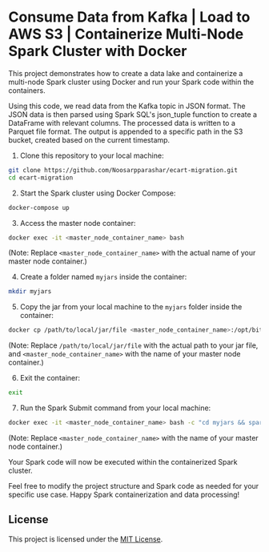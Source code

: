 # Consume Data from Kafka | Load to AWS S3 | Containerize Multi-Node Spark Cluster with Docker

This project demonstrates how to create a data lake and containerize a multi-node Spark cluster using Docker and run your Spark code within the containers.
<p>Using this code, we read data from the Kafka topic in JSON format. The JSON data is then parsed using Spark SQL's json_tuple function to create a DataFrame with relevant columns. The processed data is written to a Parquet file format. The output is appended to a specific path in the S3 bucket, created based on the current timestamp.


1. Clone this repository to your local machine:

```bash
git clone https://github.com/Noosarpparashar/ecart-migration.git
cd ecart-migration
```

2. Start the Spark cluster using Docker Compose:

```bash
docker-compose up
```

3. Access the master node container:

```bash
docker exec -it <master_node_container_name> bash
```
(Note: Replace `<master_node_container_name>` with the actual name of your master node container.)

4. Create a folder named `myjars` inside the container:

```bash
mkdir myjars
```

5. Copy the jar from your local machine to the `myjars` folder inside the container:

```bash
docker cp /path/to/local/jar/file <master_node_container_name>:/opt/bitnami/spark/myjars
```
(Note: Replace `/path/to/local/jar/file` with the actual path to your jar file, and `<master_node_container_name>` with the name of your master node container.)

6. Exit the container:

```bash
exit
```

7. Run the Spark Submit command from your local machine:

```bash
docker exec -it <master_node_container_name> bash -c "cd myjars && spark-submit --master local[*] --class com.its.ecartsales.framework.jobs.controllers.StreamKafkaConsumerEcartFactOrder1 ecart-migration.jar"
```
(Note: Replace `<master_node_container_name>` with the name of your master node container.)

Your Spark code will now be executed within the containerized Spark cluster.

Feel free to modify the project structure and Spark code as needed for your specific use case. Happy Spark containerization and data processing!

## License

This project is licensed under the [MIT License](LICENSE).
```

